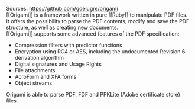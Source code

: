 Sources:
https://github.com/gdelugre/origami
\
[[Origami]] is a framework written in pure [[Ruby]] to manipulate PDF files.
\
It offers the possibility to parse the PDF contents, modify and save the PDF structure, as well as creating new documents.
\
[[Origami]] supports some advanced features of the PDF specification:

-   Compression filters with predictor functions
-   Encryption using RC4 or AES, including the undocumented Revision 6 derivation algorithm
-   Digital signatures and Usage Rights
-   File attachments
-   AcroForm and XFA forms
-   Object streams

Origami is able to parse PDF, FDF and PPKLite (Adobe certificate store) files.
